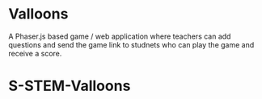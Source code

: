 # Valloons

A Phaser.js based game / web application where teachers can add questions and send the game link to studnets who can play the game and receive a score.
# S-STEM-Valloons
